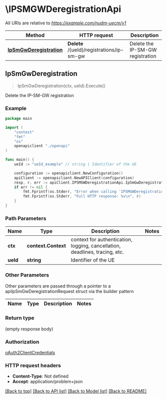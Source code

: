 # \IPSMGWDeregistrationApi

All URIs are relative to *https://example.com/nudm-uecm/v1*

Method | HTTP request | Description
------------- | ------------- | -------------
[**IpSmGwDeregistration**](IPSMGWDeregistrationApi.md#IpSmGwDeregistration) | **Delete** /{ueId}/registrations/ip-sm-gw | Delete the IP-SM-GW registration



## IpSmGwDeregistration

> IpSmGwDeregistration(ctx, ueId).Execute()

Delete the IP-SM-GW registration

### Example

```go
package main

import (
    "context"
    "fmt"
    "os"
    openapiclient "./openapi"
)

func main() {
    ueId := "ueId_example" // string | Identifier of the UE

    configuration := openapiclient.NewConfiguration()
    apiClient := openapiclient.NewAPIClient(configuration)
    resp, r, err := apiClient.IPSMGWDeregistrationApi.IpSmGwDeregistration(context.Background(), ueId).Execute()
    if err != nil {
        fmt.Fprintf(os.Stderr, "Error when calling `IPSMGWDeregistrationApi.IpSmGwDeregistration``: %v\n", err)
        fmt.Fprintf(os.Stderr, "Full HTTP response: %v\n", r)
    }
}
```

### Path Parameters


Name | Type | Description  | Notes
------------- | ------------- | ------------- | -------------
**ctx** | **context.Context** | context for authentication, logging, cancellation, deadlines, tracing, etc.
**ueId** | **string** | Identifier of the UE | 

### Other Parameters

Other parameters are passed through a pointer to a apiIpSmGwDeregistrationRequest struct via the builder pattern


Name | Type | Description  | Notes
------------- | ------------- | ------------- | -------------


### Return type

 (empty response body)

### Authorization

[oAuth2ClientCredentials](../README.md#oAuth2ClientCredentials)

### HTTP request headers

- **Content-Type**: Not defined
- **Accept**: application/problem+json

[[Back to top]](#) [[Back to API list]](../README.md#documentation-for-api-endpoints)
[[Back to Model list]](../README.md#documentation-for-models)
[[Back to README]](../README.md)

